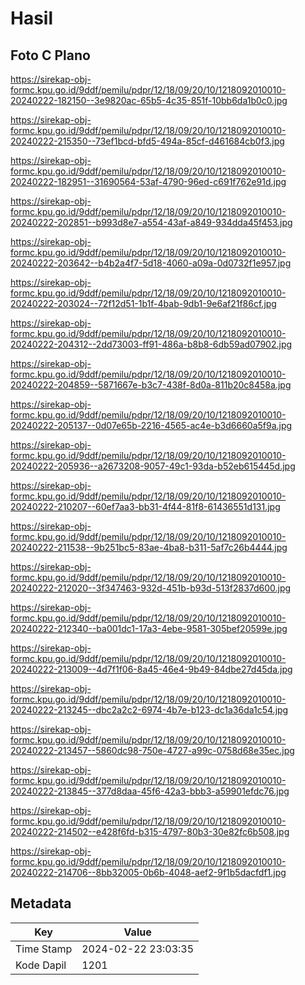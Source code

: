 # Hasil

## Foto C Plano

https://sirekap-obj-formc.kpu.go.id/9ddf/pemilu/pdpr/12/18/09/20/10/1218092010010-20240222-182150--3e9820ac-65b5-4c35-851f-10bb6da1b0c0.jpg

https://sirekap-obj-formc.kpu.go.id/9ddf/pemilu/pdpr/12/18/09/20/10/1218092010010-20240222-215350--73ef1bcd-bfd5-494a-85cf-d461684cb0f3.jpg

https://sirekap-obj-formc.kpu.go.id/9ddf/pemilu/pdpr/12/18/09/20/10/1218092010010-20240222-182951--31690564-53af-4790-96ed-c691f762e91d.jpg

https://sirekap-obj-formc.kpu.go.id/9ddf/pemilu/pdpr/12/18/09/20/10/1218092010010-20240222-202851--b993d8e7-a554-43af-a849-934dda45f453.jpg

https://sirekap-obj-formc.kpu.go.id/9ddf/pemilu/pdpr/12/18/09/20/10/1218092010010-20240222-203642--b4b2a4f7-5d18-4060-a09a-0d0732f1e957.jpg

https://sirekap-obj-formc.kpu.go.id/9ddf/pemilu/pdpr/12/18/09/20/10/1218092010010-20240222-203024--72f12d51-1b1f-4bab-9db1-9e6af21f86cf.jpg

https://sirekap-obj-formc.kpu.go.id/9ddf/pemilu/pdpr/12/18/09/20/10/1218092010010-20240222-204312--2dd73003-ff91-486a-b8b8-6db59ad07902.jpg

https://sirekap-obj-formc.kpu.go.id/9ddf/pemilu/pdpr/12/18/09/20/10/1218092010010-20240222-204859--5871667e-b3c7-438f-8d0a-811b20c8458a.jpg

https://sirekap-obj-formc.kpu.go.id/9ddf/pemilu/pdpr/12/18/09/20/10/1218092010010-20240222-205137--0d07e65b-2216-4565-ac4e-b3d6660a5f9a.jpg

https://sirekap-obj-formc.kpu.go.id/9ddf/pemilu/pdpr/12/18/09/20/10/1218092010010-20240222-205936--a2673208-9057-49c1-93da-b52eb615445d.jpg

https://sirekap-obj-formc.kpu.go.id/9ddf/pemilu/pdpr/12/18/09/20/10/1218092010010-20240222-210207--60ef7aa3-bb31-4f44-81f8-61436551d131.jpg

https://sirekap-obj-formc.kpu.go.id/9ddf/pemilu/pdpr/12/18/09/20/10/1218092010010-20240222-211538--9b251bc5-83ae-4ba8-b311-5af7c26b4444.jpg

https://sirekap-obj-formc.kpu.go.id/9ddf/pemilu/pdpr/12/18/09/20/10/1218092010010-20240222-212020--3f347463-932d-451b-b93d-513f2837d600.jpg

https://sirekap-obj-formc.kpu.go.id/9ddf/pemilu/pdpr/12/18/09/20/10/1218092010010-20240222-212340--ba001dc1-17a3-4ebe-9581-305bef20599e.jpg

https://sirekap-obj-formc.kpu.go.id/9ddf/pemilu/pdpr/12/18/09/20/10/1218092010010-20240222-213009--4d7f1f06-8a45-46e4-9b49-84dbe27d45da.jpg

https://sirekap-obj-formc.kpu.go.id/9ddf/pemilu/pdpr/12/18/09/20/10/1218092010010-20240222-213245--dbc2a2c2-6974-4b7e-b123-dc1a36da1c54.jpg

https://sirekap-obj-formc.kpu.go.id/9ddf/pemilu/pdpr/12/18/09/20/10/1218092010010-20240222-213457--5860dc98-750e-4727-a99c-0758d68e35ec.jpg

https://sirekap-obj-formc.kpu.go.id/9ddf/pemilu/pdpr/12/18/09/20/10/1218092010010-20240222-213845--377d8daa-45f6-42a3-bbb3-a59901efdc76.jpg

https://sirekap-obj-formc.kpu.go.id/9ddf/pemilu/pdpr/12/18/09/20/10/1218092010010-20240222-214502--e428f6fd-b315-4797-80b3-30e82fc6b508.jpg

https://sirekap-obj-formc.kpu.go.id/9ddf/pemilu/pdpr/12/18/09/20/10/1218092010010-20240222-214706--8bb32005-0b6b-4048-aef2-9f1b5dacfdf1.jpg


## Metadata

| Key        | Value               |
| ---------- | ------------------- |
| Time Stamp | 2024-02-22 23:03:35 |
| Kode Dapil | 1201                |



